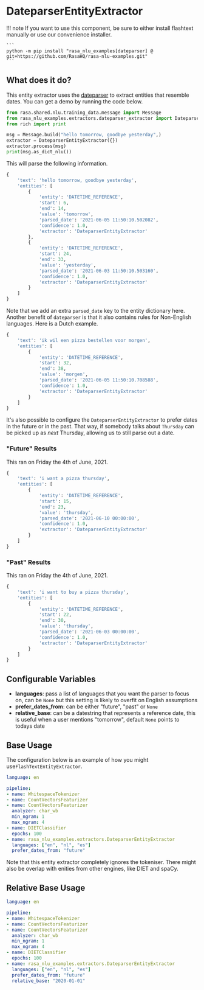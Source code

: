 # DateparserEntityExtractor

!!! note
    If you want to use this component, be sure to either install flashtext manually
    or use our convenience installer.

    ```
    python -m pip install "rasa_nlu_examples[dateparser] @ git+https://github.com/RasaHQ/rasa-nlu-examples.git"
    ```

## What does it do?

This entity extractor uses the [dateparser](https://dateparser.readthedocs.io/en/latest/) to extract
entities that resemble dates. You can get a demo by running the code below.

```python
from rasa.shared.nlu.training_data.message import Message
from rasa_nlu_examples.extractors.dateparser_extractor import DateparserEntityExtractor
from rich import print

msg = Message.build("hello tomorrow, goodbye yesterday",)
extractor = DateparserEntityExtractor({})
extractor.process(msg)
print(msg.as_dict_nlu())
```

This will parse the following information.

```python
{
    'text': 'hello tomorrow, goodbye yesterday',
    'entities': [
        {
            'entity': 'DATETIME_REFERENCE',
            'start': 6,
            'end': 14,
            'value': 'tomorrow',
            'parsed_date': '2021-06-05 11:50:10.502082',
            'confidence': 1.0,
            'extractor': 'DateparserEntityExtractor'
        },
        {
            'entity': 'DATETIME_REFERENCE',
            'start': 24,
            'end': 33,
            'value': 'yesterday',
            'parsed_date': '2021-06-03 11:50:10.503160',
            'confidence': 1.0,
            'extractor': 'DateparserEntityExtractor'
        }
    ]
}
```

Note that we add an extra `parsed_date` key to the entity dictionary here. Another
benefit of `dateparser` is that it also contains rules for Non-English languages. Here
is a Dutch example.

```python
{
    'text': 'ik wil een pizza bestellen voor morgen',
    'entities': [
        {
            'entity': 'DATETIME_REFERENCE',
            'start': 32,
            'end': 38,
            'value': 'morgen',
            'parsed_date': '2021-06-05 11:50:10.708588',
            'confidence': 1.0,
            'extractor': 'DateparserEntityExtractor'
        }
    ]
}
```

It's also possible to configure the `DateparserEntityExtractor` to prefer dates in the
future or in the past. That way, if somebody talks about `Thursday` can be picked up as
*next* Thursday, allowing us to still parse out a date.

### "Future" Results

This ran on Friday the 4th of June, 2021.

```python
{
    'text': 'i want a pizza thursday',
    'entities': [
        {
            'entity': 'DATETIME_REFERENCE',
            'start': 15,
            'end': 23,
            'value': 'thursday',
            'parsed_date': '2021-06-10 00:00:00',
            'confidence': 1.0,
            'extractor': 'DateparserEntityExtractor'
        }
    ]
}
```

### "Past" Results

This ran on Friday the 4th of June, 2021.

```python
{
    'text': 'i want to buy a pizza thursday',
    'entities': [
        {
            'entity': 'DATETIME_REFERENCE',
            'start': 22,
            'end': 30,
            'value': 'thursday',
            'parsed_date': '2021-06-03 00:00:00',
            'confidence': 1.0,
            'extractor': 'DateparserEntityExtractor'
        }
    ]
}
```

## Configurable Variables

- **languages**: pass a list of languages that you want the parser to focus on, can be `None` but this setting is likely to overfit on English assumptions
- **prefer_dates_from**: can be either "future", "past" or `None`
- **relative_base**: can be a datestring that represents a reference date, this is useful when a user mentions "tomorrow", default `None` points to todays date

## Base Usage

The configuration below is an example of how you might use`FlashTextEntityExtractor`.

```yaml
language: en

pipeline:
- name: WhitespaceTokenizer
- name: CountVectorsFeaturizer
- name: CountVectorsFeaturizer
  analyzer: char_wb
  min_ngram: 1
  max_ngram: 4
- name: DIETClassifier
  epochs: 100
- name: rasa_nlu_examples.extractors.DateparserEntityExtractor
  languages: ["en", "nl", "es"]
  prefer_dates_from: "future"
```

Note that this entity extractor completely ignores the tokeniser. There might also be
overlap with enities from other engines, like DIET and spaCy.

## Relative Base Usage

```yaml
language: en

pipeline:
- name: WhitespaceTokenizer
- name: CountVectorsFeaturizer
- name: CountVectorsFeaturizer
  analyzer: char_wb
  min_ngram: 1
  max_ngram: 4
- name: DIETClassifier
  epochs: 100
- name: rasa_nlu_examples.extractors.DateparserEntityExtractor
  languages: ["en", "nl", "es"]
  prefer_dates_from: "future"
  relative_base: "2020-01-01"
```
